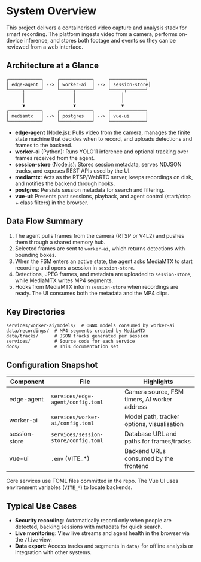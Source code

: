 # System Overview

This project delivers a containerised video capture and analysis stack for smart recording. The platform ingests video from a camera, performs on-device inference, and stores both footage and events so they can be reviewed from a web interface.

## Architecture at a Glance

```
┌────────────┐     ┌────────────┐     ┌─────────────┐
│ edge-agent │ --> │ worker-ai  │ --> │ session-store│
└─────┬──────┘     └─────┬──────┘     └─────┬───────┘
      │                  │                 │
      │                  │                 │
      ▼                  ▼                 ▼
┌────────────┐     ┌────────────┐     ┌─────────────┐
│ mediamtx   │ --> │ postgres   │ --> │ vue-ui      │
└────────────┘     └────────────┘     └─────────────┘
```

- **edge-agent** (Node.js): Pulls video from the camera, manages the finite state machine that decides when to record, and uploads detections and frames to the backend.
- **worker-ai** (Python): Runs YOLO11 inference and optional tracking over frames received from the agent.
- **session-store** (Node.js): Stores session metadata, serves NDJSON tracks, and exposes REST APIs used by the UI.
- **mediamtx**: Acts as the RTSP/WebRTC server, keeps recordings on disk, and notifies the backend through hooks.
- **postgres**: Persists session metadata for search and filtering.
- **vue-ui**: Presents past sessions, playback, and agent control (start/stop + class filters) in the browser.

## Data Flow Summary

1. The agent pulls frames from the camera (RTSP or V4L2) and pushes them through a shared memory hub.
2. Selected frames are sent to `worker-ai`, which returns detections with bounding boxes.
3. When the FSM enters an active state, the agent asks MediaMTX to start recording and opens a session in `session-store`.
4. Detections, JPEG frames, and metadata are uploaded to `session-store`, while MediaMTX writes MP4 segments.
5. Hooks from MediaMTX inform `session-store` when recordings are ready. The UI consumes both the metadata and the MP4 clips.

## Key Directories

```
services/worker-ai/models/  # ONNX models consumed by worker-ai
data/recordings/  # MP4 segments created by MediaMTX
data/tracks/      # JSON tracks generated per session
services/         # Source code for each service
docs/             # This documentation set
```

## Configuration Snapshot

| Component      | File                               | Highlights                                    |
|----------------|------------------------------------|-----------------------------------------------|
| edge-agent     | `services/edge-agent/config.toml`  | Camera source, FSM timers, AI worker address  |
| worker-ai      | `services/worker-ai/config.toml`   | Model path, tracker options, visualisation    |
| session-store  | `services/session-store/config.toml` | Database URL and paths for frames/tracks    |
| vue-ui         | `.env` (VITE_*)                    | Backend URLs consumed by the frontend         |

Core services use TOML files committed in the repo. The Vue UI uses environment variables (`VITE_*`) to locate backends.

## Typical Use Cases

- **Security recording**: Automatically record only when people are detected, backing sessions with metadata for quick search.
- **Live monitoring**: View live streams and agent health in the browser via the `/live` view.
- **Data export**: Access tracks and segments in `data/` for offline analysis or integration with other systems.
